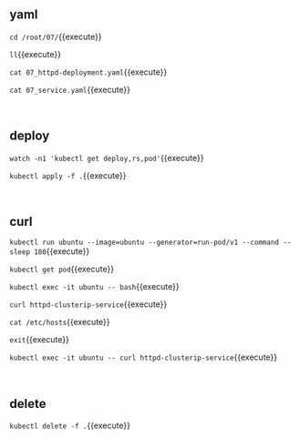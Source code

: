 <br>

## yaml

`cd /root/07/`{{execute}}

`ll`{{execute}}

`cat 07_httpd-deployment.yaml`{{execute}}

`cat 07_service.yaml`{{execute}}

<br>

## deploy

`watch -n1 'kubectl get deploy,rs,pod'`{{execute}}

`kubectl apply -f .`{{execute}}

<br>

## curl

`kubectl run ubuntu --image=ubuntu --generator=run-pod/v1 --command -- sleep 180`{{execute}}

`kubectl get pod`{{execute}}

`kubectl exec -it ubuntu -- bash`{{execute}}

`curl httpd-clusterip-service`{{execute}}

`cat /etc/hosts`{{execute}}

`exit`{{execute}}

`kubectl exec -it ubuntu -- curl httpd-clusterip-service`{{execute}}

<br>

## delete

`kubectl delete -f .`{{execute}}
